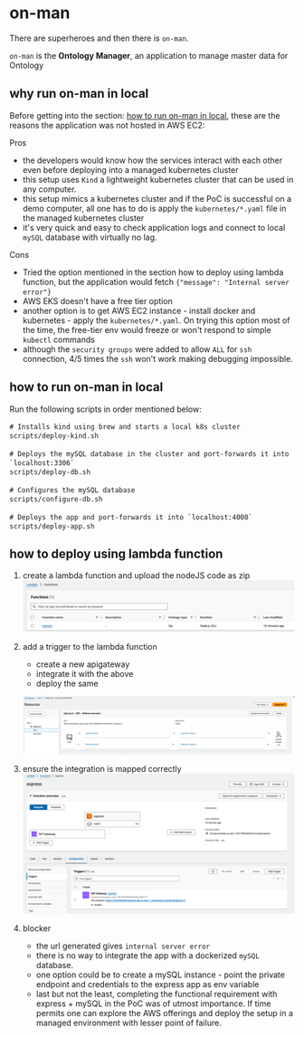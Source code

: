 # on-man
There are superheroes and then there is `on-man`.

`on-man` is the **Ontology Manager**, an application to manage master data for Ontology

## why run on-man in local

Before getting into the section: [how to run on-man in local](https://github.com/desourav/on-man?tab=readme-ov-file#how-to-run-on-man-in-local), these are the reasons the application was not hosted in AWS EC2:

Pros
- the developers would know how the services interact with each other even before deploying into a managed kubernetes cluster
- this setup uses `Kind` a lightweight kubernetes cluster that can be used in any computer.
- this setup mimics a kubernetes cluster and if the PoC is successful on a demo computer, all one has to do is apply the `kubernetes/*.yaml` file in the managed kubernetes cluster
- it's very quick and easy to check application logs and connect to local `mySQL` database with virtually no lag.

Cons
- Tried the option mentioned in the section how to deploy using lambda function, but the application would fetch `{"message": "Internal server error"}`
- AWS EKS doesn't have a free tier option
- another option is to get AWS EC2 instance - install docker and kubernetes - apply the `kubernetes/*.yaml`. On trying this option most of the time, the free-tier env would freeze or won't respond to simple `kubectl` commands
- although the `security groups` were added to allow `ALL` for `ssh` connection, 4/5 times the `ssh` won't work making debugging impossible.


## how to run on-man in local

Run the following scripts in order mentioned below:

```
# Installs kind using brew and starts a local k8s cluster
scripts/deploy-kind.sh

# Deploys the mySQL database in the cluster and port-forwards it into `localhost:3306`
scripts/deploy-db.sh

# Configures the mySQL database
scripts/configure-db.sh

# Deploys the app and port-forwards it into `localhost:4000`
scripts/deploy-app.sh
```

## how to deploy using lambda function

1.  create a lambda function and upload the nodeJS code as zip
![alt text](image.png)

2. add a trigger to the lambda function
    - create a new apigateway
    - integrate it with the above
    - deploy the same

   ![alt text](image-1.png)

3. ensure the integration is mapped correctly
![alt text](image-2.png)

4. blocker
    - the url generated gives `internal server error`
    - there is no way to integrate the app with a dockerized `mySQL` database. 
    - one option could be to create a mySQL instance - point the private endpoint and credentials to the express app as env variable
    - last but not the least, completing the functional requirement with express + mySQL in the PoC was of utmost importance. If time permits one can explore the AWS offerings and deploy the setup in a managed environment with lesser point of failure.